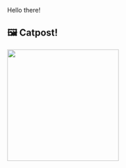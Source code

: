 Hello there!



## 🖼️ Catpost!

<sub>
    <img src="https://cdn2.thecatapi.com/images/9ke.jpg" height="256">
</sub>

